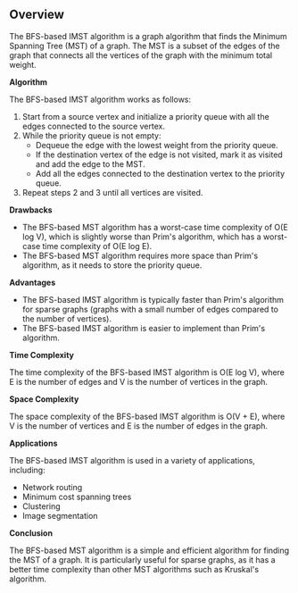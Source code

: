 ## Overview

The BFS-based IMST algorithm is a graph algorithm that finds the Minimum Spanning Tree (MST) of a graph. The MST is a subset of the edges of the graph that connects all the vertices of the graph with the minimum total weight.

**Algorithm**

The BFS-based IMST algorithm works as follows:

1. Start from a source vertex and initialize a priority queue with all the edges connected to the source vertex.
2. While the priority queue is not empty:
    * Dequeue the edge with the lowest weight from the priority queue.
    * If the destination vertex of the edge is not visited, mark it as visited and add the edge to the MST.
    * Add all the edges connected to the destination vertex to the priority queue.
3. Repeat steps 2 and 3 until all vertices are visited.

**Drawbacks**

* The BFS-based MST algorithm has a worst-case time complexity of O(E log V), which is slightly worse than Prim's algorithm, which has a worst-case time complexity of O(E log E).
* The BFS-based MST algorithm requires more space than Prim's algorithm, as it needs to store the priority queue.

**Advantages**

* The BFS-based IMST algorithm is typically faster than Prim's algorithm for sparse graphs (graphs with a small number of edges compared to the number of vertices).
* The BFS-based IMST algorithm is easier to implement than Prim's algorithm.

**Time Complexity**

The time complexity of the BFS-based IMST algorithm is O(E log V), where E is the number of edges and V is the number of vertices in the graph.

**Space Complexity**

The space complexity of the BFS-based IMST algorithm is O(V + E), where V is the number of vertices and E is the number of edges in the graph.

**Applications**

The BFS-based IMST algorithm is used in a variety of applications, including:

* Network routing
* Minimum cost spanning trees
* Clustering
* Image segmentation

**Conclusion**

The BFS-based MST algorithm is a simple and efficient algorithm for finding the MST of a graph. It is particularly useful for sparse graphs, as it has a better time complexity than other MST algorithms such as Kruskal's algorithm.
